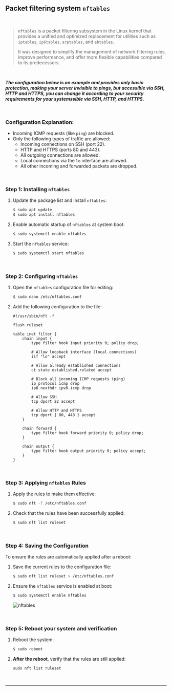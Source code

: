 ## Packet filtering system `nftables`

&nbsp;

> `nftables` is a packet filtering subsystem in the Linux kernel that provides a unified and optimized replacement for utilities such as `iptables`, `ip6tables`, `arptables`, and `ebtables`.
>
> It was designed to simplify the management of network filtering rules, improve performance, and offer more flexible capabilities compared to its predecessors.

&nbsp;

***The configuration below is an example and provides only basic protection, making your server invisible to pings, but accessible via SSH, HTTP and HTTPS, you can change it according to your security requirements for your systemssible via SSH, HTTP, and HTTPS.***

&nbsp;

### Configuration Explanation:

- Incoming ICMP requests (like `ping`) are blocked.
- Only the following types of traffic are allowed:
  - Incoming connections on SSH (port 22).
  - HTTP and HTTPS (ports 80 and 443).
  - All outgoing connections are allowed.
  - Local connections via the `lo` interface are allowed.
  - All other incoming and forwarded packets are dropped.

&nbsp;

### Step 1: Installing `nftables`

1. Update the package list and install `nftables`:
   ```bash
   $ sudo apt update
   $ sudo apt install nftables
   ```

2. Enable automatic startup of `nftables` at system boot:
   ```bash
   $ sudo systemctl enable nftables
   ```

3. Start the `nftables` service:
   ```bash
   $ sudo systemctl start nftables
   ```
   
&nbsp;

### Step 2: Configuring `nftables`

1. Open the `nftables` configuration file for editing:
   ```bash
   $ sudo nano /etc/nftables.conf
   ```

2. Add the following configuration to the file:

   ```nft
   #!/usr/sbin/nft -f

   flush ruleset

   table inet filter {
       chain input {
           type filter hook input priority 0; policy drop;

           # Allow loopback interface (local connections)
           iif "lo" accept

           # Allow already established connections
           ct state established,related accept

           # Block all incoming ICMP requests (ping)
           ip protocol icmp drop
           ip6 nexthdr ipv6-icmp drop

           # Allow SSH
           tcp dport 22 accept

           # Allow HTTP and HTTPS
           tcp dport { 80, 443 } accept
       }

       chain forward {
           type filter hook forward priority 0; policy drop;
       }

       chain output {
           type filter hook output priority 0; policy accept;
       }
   }
   ```

&nbsp;

### Step 3: Applying `nftables` Rules

1. Apply the rules to make them effective:
   ```bash
   $ sudo nft -f /etc/nftables.conf
   ```

2. Check that the rules have been successfully applied:
   ```bash
   $ sudo nft list ruleset
   ```

&nbsp;

### Step 4: Saving the Configuration

To ensure the rules are automatically applied after a reboot:

1. Save the current rules to the configuration file:
   ```bash
   $ sudo nft list ruleset > /etc/nftables.conf
   ```

   

2. Ensure the `nftables` service is enabled at boot:
   ```bash
   $ sudo systemctl enable nftables
   ```
   
   ![nftables](https://github.com/user-attachments/assets/4408991c-8e25-4faa-9dac-045872e26dd2)


&nbsp;

### Step 5: Reboot your system and verification

1. Reboot the system:
   ```bash
   $ sudo reboot
   ```

2. **After the reboot**, verify that the rules are still applied:
   ```bash
   sudo nft list ruleset
   ```
   
&nbsp;

--- 

&nbsp;


